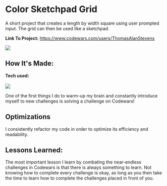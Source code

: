 # Color Sketchpad Grid
 
A short project that creates a length by width square using user prompted input. The grid can then be used like a sketchpad.

**Link To Project:** https://www.codewars.com/users/ThomasAlanStevens

<img src="imgs/kataProgress.PNG">

## How It's Made:

**Tech used:**
<br></br>
<img src="imgs/javascript-illustration.jpeg">

One of the first things I do to warm-up my brain and constantly introduce myself to new challenges is solving a challenge on Codewars! 

## Optimizations

I consistently refactor my code in order to optimize its efficiency and readability.

## Lessons Learned:

The most important lesson I learn by combating the near-endless challenges in Codewars is that there is always something to learn. Not knowing how to complete every challenge is okay, as long as you then take the time to learn how to complete the challenges placed in front of you.
